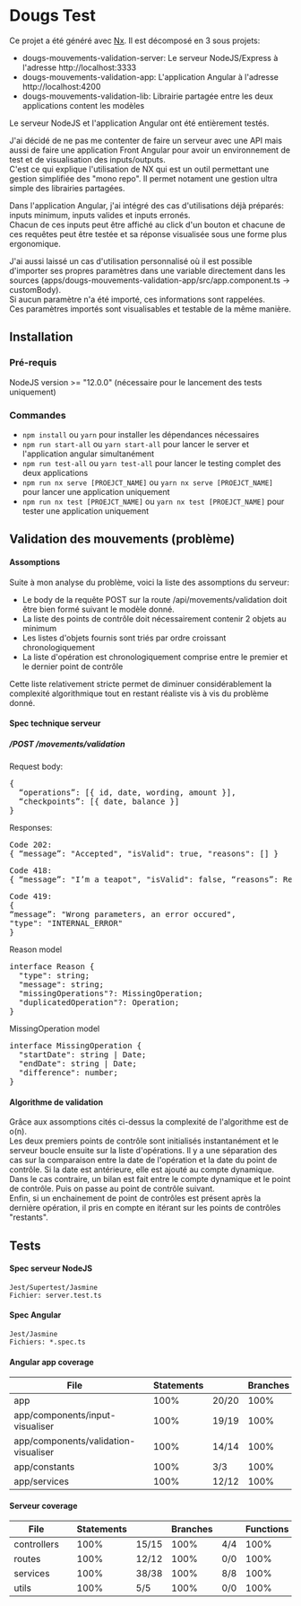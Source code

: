 # Dougs Test

Ce projet a été généré avec [Nx](https://nx.dev).
Il est décomposé en 3 sous projets:
- dougs-mouvements-validation-server: Le serveur NodeJS/Express à l'adresse http://localhost:3333
- dougs-mouvements-validation-app: L'application Angular à l'adresse http://localhost:4200
- dougs-mouvements-validation-lib: Librairie partagée entre les deux applications content les modèles

Le serveur NodeJS et l'application Angular ont été entièrement testés.

J'ai décidé de ne pas me contenter de faire un serveur avec une API mais aussi de faire une application Front Angular
pour avoir un environnement de test et de visualisation des inputs/outputs.  
C'est ce qui explique l'utilisation de NX qui est un outil permettant une gestion simplifiée des "mono repo".
Il permet notament une gestion ultra simple des librairies partagées.

Dans l'application Angular, j'ai intégré des cas d'utilisations déjà préparés: inputs minimum, inputs valides et inputs erronés.  
Chacun de ces inputs peut être affiché au click d'un bouton et
chacune de ces requêtes peut être testée et sa réponse visualisée sous une forme plus ergonomique.

J'ai aussi laissé un cas d'utilisation personnalisé où 
il est possible d'importer ses propres paramètres dans une variable directement dans les sources 
(apps/dougs-mouvements-validation-app/src/app.component.ts -> customBody).  
Si aucun paramètre n'a été importé, ces informations sont rappelées.  
Ces paramètres importés sont visualisables et testable de la même manière.  


## Installation

### Pré-requis
NodeJS version >= "12.0.0" (nécessaire pour le lancement des tests uniquement)

### Commandes
- `npm install` ou `yarn` pour installer les dépendances nécessaires
- `npm run start-all` ou `yarn start-all` pour lancer le server et l'application angular simultanément
- `npm run test-all` ou `yarn test-all` pour lancer le testing complet des deux applications
- `npm run nx serve [PROEJCT_NAME]` ou `yarn nx serve [PROEJCT_NAME]` pour lancer une application uniquement
- `npm run nx test [PROEJCT_NAME]` ou `yarn nx test [PROEJCT_NAME]` pour tester une application uniquement

## Validation des mouvements (problème)

#### Assomptions

Suite à mon analyse du problème, voici la liste des assomptions du serveur:
- Le body de la requête POST sur la route /api/movements/validation doit être bien formé suivant le modèle donné.
- La liste des points de contrôle doit nécessairement contenir 2 objets au minimum
- Les listes d'objets fournis sont triés par ordre croissant chronologiquement
- La liste d'opération est chronologiquement comprise entre le premier et le dernier point de contrôle

Cette liste relativement stricte permet de diminuer considérablement la complexité algorithmique tout en restant réaliste vis à vis du problème donné.

#### Spec technique serveur
##### /POST /movements/validation
Request body: 
<pre>
{  
  “operations”: [{ id, date, wording, amount }],
  “checkpoints”: [{ date, balance }]
}
</pre>
          

Responses:  
<pre>Code 202: 
{ “message”: "Accepted", "isValid": true, "reasons": [] }</pre>
<pre>Code 418:
{ “message”: "I’m a teapot", "isValid": false, “reasons”: Reason[] }</pre>
<pre>Code 419:
{ 
“message”: "Wrong parameters, an error occured",
"type": "INTERNAL_ERROR" 
}</pre>

Reason model
<pre>
interface Reason {
  "type": string;
  "message": string;
  "missingOperations"?: MissingOperation;
  "duplicatedOperation"?: Operation;
}
</pre>

MissingOperation model
<pre>
interface MissingOperation {
  "startDate": string | Date;
  "endDate": string | Date;
  "difference": number;
}
</pre>

#### Algorithme de validation
Grâce aux assomptions cités ci-dessus la complexité de l'algorithme est de o(n).  
Les deux premiers points de contrôle sont initialisés instantanément et le serveur boucle ensuite sur la liste d'opérations.
Il y a une séparation des cas sur la comparaison entre la date de l'opération et la date du point de contrôle. Si la date est antérieure, elle est ajouté au compte dynamique.  
Dans le cas contraire, un bilan est fait entre le compte dynamique et le point de contrôle. Puis on passe au point de contrôle suivant.  
Enfin, si un enchainement de point de contrôles est présent après la dernière opération, il pris en compte en itérant sur les points de contrôles "restants".

## Tests

#### Spec serveur NodeJS
`Jest/Supertest/Jasmine`  
`Fichier: server.test.ts`

#### Spec Angular
`Jest/Jasmine`  
`Fichiers: *.spec.ts`


#### Angular app coverage
<html lang="fr">
<body>
<div class='wrapper'>
  <div class="pad1">
    <table class="coverage-summary">
      <thead>
      <tr>
        <th class="file" data-col="file" data-fmt="html" data-html="true">File</th>
        <th class="pic" data-col="pic" data-fmt="html" data-html="true" data-type="number"></th>
        <th class="pct" data-col="statements" data-fmt="pct" data-type="number">Statements</th>
        <th class="abs" data-col="statements_raw" data-fmt="html" data-type="number"></th>
        <th class="pct" data-col="branches" data-fmt="pct" data-type="number">Branches</th>
        <th class="abs" data-col="branches_raw" data-fmt="html" data-type="number"></th>
        <th class="pct" data-col="functions" data-fmt="pct" data-type="number">Functions</th>
        <th class="abs" data-col="functions_raw" data-fmt="html" data-type="number"></th>
        <th class="pct" data-col="lines" data-fmt="pct" data-type="number">Lines</th>
        <th class="abs" data-col="lines_raw" data-fmt="html" data-type="number"></th>
      </tr>
      </thead>
      <tbody>
      <tr>
        <td class="file high" data-value="app"><a>app</a></td>
        <td class="pic high" data-value="100">
          <div class="chart">
            <div class="cover-fill cover-full" style="width: 100%"></div>
            <div class="cover-empty" style="width: 0%"></div>
          </div>
        </td>
        <td class="pct high" data-value="100">100%</td>
        <td class="abs high" data-value="20">20/20</td>
        <td class="pct high" data-value="100">100%</td>
        <td class="abs high" data-value="12">12/12</td>
        <td class="pct high" data-value="100">100%</td>
        <td class="abs high" data-value="5">5/5</td>
        <td class="pct high" data-value="100">100%</td>
        <td class="abs high" data-value="18">18/18</td>
      </tr>
      <tr>
        <td class="file high" data-value="app/components/input-visualiser"><a>app/components/input-visualiser</a></td>
        <td class="pic high" data-value="100">
          <div class="chart">
            <div class="cover-fill cover-full" style="width: 100%"></div>
            <div class="cover-empty" style="width: 0%"></div>
          </div>
        </td>
        <td class="pct high" data-value="100">100%</td>
        <td class="abs high" data-value="19">19/19</td>
        <td class="pct high" data-value="100">100%</td>
        <td class="abs high" data-value="11">11/11</td>
        <td class="pct high" data-value="100">100%</td>
        <td class="abs high" data-value="4">4/4</td>
        <td class="pct high" data-value="100">100%</td>
        <td class="abs high" data-value="17">17/17</td>
      </tr>
      <tr>
        <td class="file high" data-value="app/components/validation-visualiser">
          <a>app/components/validation-visualiser</a></td>
        <td class="pic high" data-value="100">
          <div class="chart">
            <div class="cover-fill cover-full" style="width: 100%"></div>
            <div class="cover-empty" style="width: 0%"></div>
          </div>
        </td>
        <td class="pct high" data-value="100">100%</td>
        <td class="abs high" data-value="14">14/14</td>
        <td class="pct high" data-value="100">100%</td>
        <td class="abs high" data-value="0">0/0</td>
        <td class="pct high" data-value="100">100%</td>
        <td class="abs high" data-value="8">8/8</td>
        <td class="pct high" data-value="100">100%</td>
        <td class="abs high" data-value="10">10/10</td>
      </tr>
      <tr>
        <td class="file high" data-value="app/constants"><a>app/constants</a></td>
        <td class="pic high" data-value="100">
          <div class="chart">
            <div class="cover-fill cover-full" style="width: 100%"></div>
            <div class="cover-empty" style="width: 0%"></div>
          </div>
        </td>
        <td class="pct high" data-value="100">100%</td>
        <td class="abs high" data-value="3">3/3</td>
        <td class="pct high" data-value="100">100%</td>
        <td class="abs high" data-value="0">0/0</td>
        <td class="pct high" data-value="100">100%</td>
        <td class="abs high" data-value="0">0/0</td>
        <td class="pct high" data-value="100">100%</td>
        <td class="abs high" data-value="3">3/3</td>
      </tr>
      <tr>
        <td class="file high" data-value="app/services"><a>app/services</a></td>
        <td class="pic high" data-value="100">
          <div class="chart">
            <div class="cover-fill cover-full" style="width: 100%"></div>
            <div class="cover-empty" style="width: 0%"></div>
          </div>
        </td>
        <td class="pct high" data-value="100">100%</td>
        <td class="abs high" data-value="12">12/12</td>
        <td class="pct high" data-value="100">100%</td>
        <td class="abs high" data-value="2">2/2</td>
        <td class="pct high" data-value="100">100%</td>
        <td class="abs high" data-value="2">2/2</td>
        <td class="pct high" data-value="100">100%</td>
        <td class="abs high" data-value="10">10/10</td>
      </tr>
      </tbody>
    </table>
  </div>
</div>
</body>
</html>
    
    
#### Serveur coverage
<html lang="fr">
<body>
<div class='wrapper'>
  <div class="pad1">
    <table class="coverage-summary">
      <thead>
      <tr>
        <th class="file" data-col="file" data-fmt="html" data-html="true">File</th>
        <th class="pic" data-col="pic" data-fmt="html" data-html="true" data-type="number"></th>
        <th class="pct" data-col="statements" data-fmt="pct" data-type="number">Statements</th>
        <th class="abs" data-col="statements_raw" data-fmt="html" data-type="number"></th>
        <th class="pct" data-col="branches" data-fmt="pct" data-type="number">Branches</th>
        <th class="abs" data-col="branches_raw" data-fmt="html" data-type="number"></th>
        <th class="pct" data-col="functions" data-fmt="pct" data-type="number">Functions</th>
        <th class="abs" data-col="functions_raw" data-fmt="html" data-type="number"></th>
        <th class="pct" data-col="lines" data-fmt="pct" data-type="number">Lines</th>
        <th class="abs" data-col="lines_raw" data-fmt="html" data-type="number"></th>
      </tr>
      </thead>
      <tbody>
      <tr>
        <td class="file high" data-value="controllers"><a>controllers</a></td>
        <td class="pic high" data-value="100">
          <div class="chart">
            <div class="cover-fill cover-full" style="width: 100%"></div>
            <div class="cover-empty" style="width: 0%"></div>
          </div>
        </td>
        <td class="pct high" data-value="100">100%</td>
        <td class="abs high" data-value="15">15/15</td>
        <td class="pct high" data-value="100">100%</td>
        <td class="abs high" data-value="4">4/4</td>
        <td class="pct high" data-value="100">100%</td>
        <td class="abs high" data-value="2">2/2</td>
        <td class="pct high" data-value="100">100%</td>
        <td class="abs high" data-value="14">14/14</td>
      </tr>
      <tr>
        <td class="file high" data-value="routes"><a>routes</a></td>
        <td class="pic high" data-value="100">
          <div class="chart">
            <div class="cover-fill cover-full" style="width: 100%"></div>
            <div class="cover-empty" style="width: 0%"></div>
          </div>
        </td>
        <td class="pct high" data-value="100">100%</td>
        <td class="abs high" data-value="12">12/12</td>
        <td class="pct high" data-value="100">100%</td>
        <td class="abs high" data-value="0">0/0</td>
        <td class="pct high" data-value="100">100%</td>
        <td class="abs high" data-value="1">1/1</td>
        <td class="pct high" data-value="100">100%</td>
        <td class="abs high" data-value="12">12/12</td>
      </tr>
      <tr>
        <td class="file high" data-value="services"><a>services</a></td>
        <td class="pic high" data-value="100">
          <div class="chart">
            <div class="cover-fill cover-full" style="width: 100%"></div>
            <div class="cover-empty" style="width: 0%"></div>
          </div>
        </td>
        <td class="pct high" data-value="100">100%</td>
        <td class="abs high" data-value="38">38/38</td>
        <td class="pct high" data-value="100">100%</td>
        <td class="abs high" data-value="8">8/8</td>
        <td class="pct high" data-value="100">100%</td>
        <td class="abs high" data-value="10">10/10</td>
        <td class="pct high" data-value="100">100%</td>
        <td class="abs high" data-value="38">38/38</td>
      </tr>
      <tr>
        <td class="file high" data-value="utils"><a>utils</a></td>
        <td class="pic high" data-value="100">
          <div class="chart">
            <div class="cover-fill cover-full" style="width: 100%"></div>
            <div class="cover-empty" style="width: 0%"></div>
          </div>
        </td>
        <td class="pct high" data-value="100">100%</td>
        <td class="abs high" data-value="5">5/5</td>
        <td class="pct high" data-value="100">100%</td>
        <td class="abs high" data-value="0">0/0</td>
        <td class="pct high" data-value="100">100%</td>
        <td class="abs high" data-value="1">1/1</td>
        <td class="pct high" data-value="100">100%</td>
        <td class="abs high" data-value="5">5/5</td>
      </tr>
      </tbody>
    </table>
  </div>
</div>
</body>
</html>
